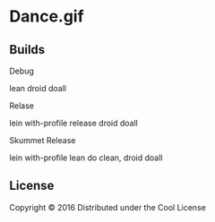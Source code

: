 # Dance.gif

## Builds

Debug

lean droid doall

Relase

lein with-profile release droid doall

Skummet Release

lein with-profile lean do clean, droid doall

## License

Copyright © 2016
Distributed under the Cool License